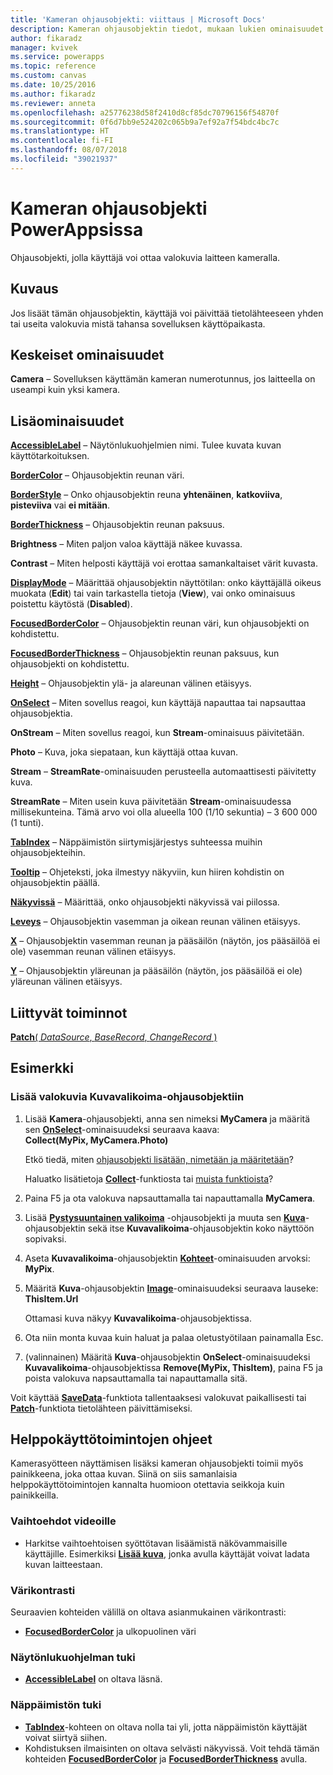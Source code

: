 ```yaml
---
title: 'Kameran ohjausobjekti: viittaus | Microsoft Docs'
description: Kameran ohjausobjektin tiedot, mukaan lukien ominaisuudet ja esimerkit
author: fikaradz
manager: kvivek
ms.service: powerapps
ms.topic: reference
ms.custom: canvas
ms.date: 10/25/2016
ms.author: fikaradz
ms.reviewer: anneta
ms.openlocfilehash: a25776238d58f2410d8cf85dc70796156f54870f
ms.sourcegitcommit: 0f6d7bb9e524202c065b9a7ef92a7f54bdc4bc7c
ms.translationtype: HT
ms.contentlocale: fi-FI
ms.lasthandoff: 08/07/2018
ms.locfileid: "39021937"
---
```

# <a name="camera-control-in-powerapps"></a>Kameran ohjausobjekti PowerAppsissa
Ohjausobjekti, jolla käyttäjä voi ottaa valokuvia laitteen kameralla.

## <a name="description"></a>Kuvaus
Jos lisäät tämän ohjausobjektin, käyttäjä voi päivittää tietolähteeseen yhden tai useita valokuvia mistä tahansa sovelluksen käyttöpaikasta.

## <a name="key-properties"></a>Keskeiset ominaisuudet
**Camera** – Sovelluksen käyttämän kameran numerotunnus, jos laitteella on useampi kuin yksi kamera.

## <a name="additional-properties"></a>Lisäominaisuudet
**[AccessibleLabel](properties-accessibility.md)** – Näytönlukuohjelmien nimi. Tulee kuvata kuvan käyttötarkoituksen.

**[BorderColor](properties-color-border.md)** – Ohjausobjektin reunan väri.

**[BorderStyle](properties-color-border.md)** – Onko ohjausobjektin reuna **yhtenäinen**, **katkoviiva**, **pisteviiva** vai **ei mitään**.

**[BorderThickness](properties-color-border.md)** – Ohjausobjektin reunan paksuus.

**Brightness** – Miten paljon valoa käyttäjä näkee kuvassa.

**Contrast** – Miten helposti käyttäjä voi erottaa samankaltaiset värit kuvasta.

**[DisplayMode](properties-core.md)** – Määrittää ohjausobjektin näyttötilan: onko käyttäjällä oikeus muokata (**Edit**) tai vain tarkastella tietoja (**View**), vai onko ominaisuus poistettu käytöstä (**Disabled**).

**[FocusedBorderColor](properties-color-border.md)**  – Ohjausobjektin reunan väri, kun ohjausobjekti on kohdistettu.

**[FocusedBorderThickness](properties-color-border.md)** – Ohjausobjektin reunan paksuus, kun ohjausobjekti on kohdistettu.

**[Height](properties-size-location.md)** – Ohjausobjektin ylä- ja alareunan välinen etäisyys.

**[OnSelect](properties-core.md)** – Miten sovellus reagoi, kun käyttäjä napauttaa tai napsauttaa ohjausobjektia.

**OnStream** – Miten sovellus reagoi, kun **Stream**-ominaisuus päivitetään.

**Photo** – Kuva, joka siepataan, kun käyttäjä ottaa kuvan.

**Stream** – **StreamRate**-ominaisuuden perusteella automaattisesti päivitetty kuva.

**StreamRate** – Miten usein kuva päivitetään **Stream**-ominaisuudessa millisekunteina.  Tämä arvo voi olla alueella 100 (1/10 sekuntia) – 3 600 000 (1 tunti).

**[TabIndex](properties-accessibility.md)** – Näppäimistön siirtymisjärjestys suhteessa muihin ohjausobjekteihin.

**[Tooltip](properties-core.md)** – Ohjeteksti, joka ilmestyy näkyviin, kun hiiren kohdistin on ohjausobjektin päällä.

**[Näkyvissä](properties-core.md)** – Määrittää, onko ohjausobjekti näkyvissä vai piilossa.

**[Leveys](properties-size-location.md)** – Ohjausobjektin vasemman ja oikean reunan välinen etäisyys.

**[X](properties-size-location.md)** – Ohjausobjektin vasemman reunan ja pääsäilön (näytön, jos pääsäilöä ei ole) vasemman reunan välinen etäisyys.

**[Y](properties-size-location.md)** – Ohjausobjektin yläreunan ja pääsäilön (näytön, jos pääsäilöä ei ole) yläreunan välinen etäisyys.

## <a name="related-functions"></a>Liittyvät toiminnot
[**Patch**( *DataSource*, *BaseRecord*, *ChangeRecord* )](../functions/function-patch.md)

## <a name="example"></a>Esimerkki
### <a name="add-photos-to-an-image-gallery-control"></a>Lisää valokuvia Kuvavalikoima-ohjausobjektiin
1. Lisää **Kamera**-ohjausobjekti, anna sen nimeksi **MyCamera** ja määritä sen **[OnSelect](properties-core.md)**-ominaisuudeksi seuraava kaava:<br>
   **Collect(MyPix, MyCamera.Photo)**

    Etkö tiedä, miten [ohjausobjekti lisätään, nimetään ja määritetään](../add-configure-controls.md)?

    Haluatko lisätietoja **[Collect](../functions/function-clear-collect-clearcollect.md)**-funktiosta tai [muista funktioista](../formula-reference.md)?
2. Paina F5 ja ota valokuva napsauttamalla tai napauttamalla **MyCamera**.
3. Lisää **[Pystysuuntainen valikoima](control-gallery.md)** -ohjausobjekti ja muuta sen **[Kuva](control-image.md)**-ohjausobjektin sekä itse **Kuvavalikoima**-ohjausobjektin koko näyttöön sopivaksi.
4. Aseta **Kuvavalikoima**-ohjausobjektin **[Kohteet](properties-core.md)**-ominaisuuden arvoksi:<br>**MyPix**.
5. Määritä **Kuva**-ohjausobjektin **[Image](properties-visual.md)**-ominaisuudeksi seuraava lauseke:<br>
   **ThisItem.Url**

    Ottamasi kuva näkyy **Kuvavalikoima**-ohjausobjektissa.
6. Ota niin monta kuvaa kuin haluat ja palaa oletustyötilaan painamalla Esc.
7. (valinnainen) Määritä **Kuva**-ohjausobjektin **OnSelect**-ominaisuudeksi **Kuvavalikoima**-ohjausobjektissa **Remove(MyPix, ThisItem)**, paina F5 ja poista valokuva napsauttamalla tai napauttamalla sitä.

Voit käyttää **[SaveData](../functions/function-savedata-loaddata.md)**-funktiota tallentaaksesi valokuvat paikallisesti tai **[Patch](../functions/function-patch.md)**-funktiota tietolähteen päivittämiseksi.


## <a name="accessibility-guidelines"></a>Helppokäyttötoimintojen ohjeet
Kamerasyötteen näyttämisen lisäksi kameran ohjausobjekti toimii myös painikkeena, joka ottaa kuvan. Siinä on siis samanlaisia helppokäyttötoimintojen kannalta huomioon otettavia seikkoja kuin painikkeilla.

### <a name="video-alternatives"></a>Vaihtoehdot videoille
* Harkitse vaihtoehtoisen syöttötavan lisäämistä näkövammaisille käyttäjille. Esimerkiksi **[Lisää kuva](control-add-picture.md)**, jonka avulla käyttäjät voivat ladata kuvan laitteestaan.

### <a name="color-contrast"></a>Värikontrasti
Seuraavien kohteiden välillä on oltava asianmukainen värikontrasti:
* **[FocusedBorderColor](properties-color-border.md)**  ja ulkopuolinen väri

### <a name="screen-reader-support"></a>Näytönlukuohjelman tuki
* **[AccessibleLabel](properties-accessibility.md)** on oltava läsnä.

### <a name="keyboard-support"></a>Näppäimistön tuki
* **[TabIndex](properties-accessibility.md)**-kohteen on oltava nolla tai yli, jotta näppäimistön käyttäjät voivat siirtyä siihen.
* Kohdistuksen ilmaisinten on oltava selvästi näkyvissä. Voit tehdä tämän kohteiden **[FocusedBorderColor](properties-color-border.md)** ja **[FocusedBorderThickness](properties-color-border.md)** avulla.
